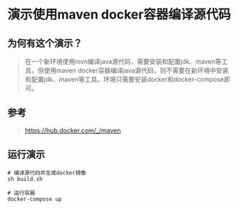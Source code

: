 # 演示使用maven docker容器编译源代码

## 为何有这个演示？

> 在一个新环境使用mvn编译java源代码，需要安装和配置jdk、maven等工具，但使用maven docker容器编译java源代码，则不需要在新环境中安装和配置jdk、maven等工具。环境只需要安装docker和docker-compose即可。

## 参考

> https://hub.docker.com/_/maven

## 运行演示

```
# 编译源代码并生成docker镜像
sh build.sh

# 运行容器
docker-compose up
```


